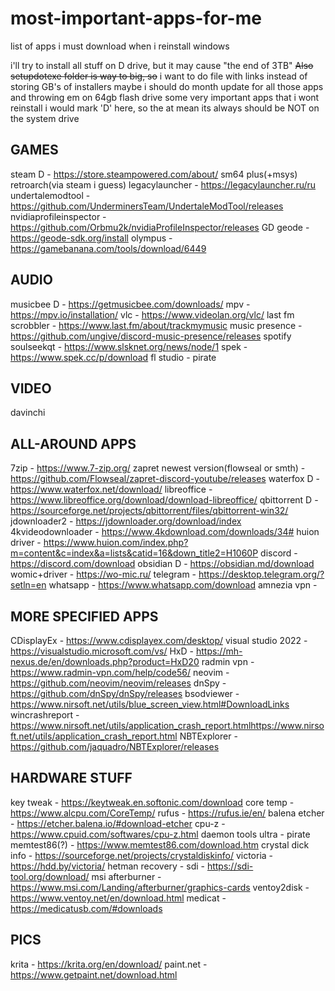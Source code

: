 # most-important-apps-for-me
list of apps i must download when i reinstall windows

i'll try to install all stuff on D drive, but it may cause "the end of 3TB"
~~Also setupdotexe folder is way to big, so~~ i want to do file with links instead of storing GB's of installers
maybe i should do month update for all those apps and throwing em on 64gb flash drive
some very important apps that i wont reinstall i would mark 'D' here, so the at mean its always should be NOT on the system drive
## GAMES
steam D - https://store.steampowered.com/about/
sm64 plus(+msys)
retroarch(via steam i guess)
legacylauncher - https://legacylauncher.ru/ru
undertalemodtool - https://github.com/UnderminersTeam/UndertaleModTool/releases
nvidiaprofileinspector - https://github.com/Orbmu2k/nvidiaProfileInspector/releases
GD geode - https://geode-sdk.org/install
olympus - https://gamebanana.com/tools/download/6449

## AUDIO
musicbee D - https://getmusicbee.com/downloads/
mpv - https://mpv.io/installation/
vlc - https://www.videolan.org/vlc/
last fm scrobbler - https://www.last.fm/about/trackmymusic
music presence - https://github.com/ungive/discord-music-presence/releases
spotify
soulseekqt - https://www.slsknet.org/news/node/1
spek - https://www.spek.cc/p/download
fl studio - pirate

## VIDEO
davinchi

## ALL-AROUND APPS
7zip - https://www.7-zip.org/
zapret newest version(flowseal or smth) - https://github.com/Flowseal/zapret-discord-youtube/releases
waterfox D - https://www.waterfox.net/download/
libreoffice - https://www.libreoffice.org/download/download-libreoffice/
qbittorrent D - https://sourceforge.net/projects/qbittorrent/files/qbittorrent-win32/
jdownloader2 - https://jdownloader.org/download/index
4kvideodownloader - https://www.4kdownload.com/downloads/34#
huion driver - https://www.huion.com/index.php?m=content&c=index&a=lists&catid=16&down_title2=H1060P
discord - https://discord.com/download
obsidian D - https://obsidian.md/download
womic+driver - https://wo-mic.ru/
telegram - https://desktop.telegram.org/?setln=en
whatsapp - https://www.whatsapp.com/download
amnezia vpn - 

## MORE SPECIFIED APPS
CDisplayEx - https://www.cdisplayex.com/desktop/
visual studio 2022 - https://visualstudio.microsoft.com/vs/
HxD - https://mh-nexus.de/en/downloads.php?product=HxD20
radmin vpn - https://www.radmin-vpn.com/help/code56/
neovim - https://github.com/neovim/neovim/releases
dnSpy - https://github.com/dnSpy/dnSpy/releases
bsodviewer - https://www.nirsoft.net/utils/blue_screen_view.html#DownloadLinks
wincrashreport - https://www.nirsoft.net/utils/application_crash_report.htmlhttps://www.nirsoft.net/utils/application_crash_report.html
NBTExplorer - https://github.com/jaquadro/NBTExplorer/releases

## HARDWARE STUFF
key tweak - https://keytweak.en.softonic.com/download
core temp - https://www.alcpu.com/CoreTemp/
rufus - https://rufus.ie/en/
balena etcher - https://etcher.balena.io/#download-etcher
cpu-z - https://www.cpuid.com/softwares/cpu-z.html
daemon tools ultra - pirate
memtest86(?) - https://www.memtest86.com/download.htm
crystal dick info - https://sourceforge.net/projects/crystaldiskinfo/
victoria - https://hdd.by/victoria/
hetman recovery - 
sdi - https://sdi-tool.org/download/
msi afterburner - https://www.msi.com/Landing/afterburner/graphics-cards
ventoy2disk - https://www.ventoy.net/en/download.html
medicat - https://medicatusb.com/#downloads

## PICS
krita - https://krita.org/en/download/
paint.net - https://www.getpaint.net/download.html
